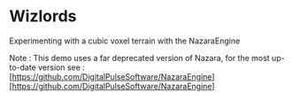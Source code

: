 Wizlords
========

Experimenting with a cubic voxel terrain with the NazaraEngine

Note : This demo uses a far deprecated version of Nazara, for the most up-to-date version see :
[https://github.com/DigitalPulseSoftware/NazaraEngine][https://github.com/DigitalPulseSoftware/NazaraEngine]
